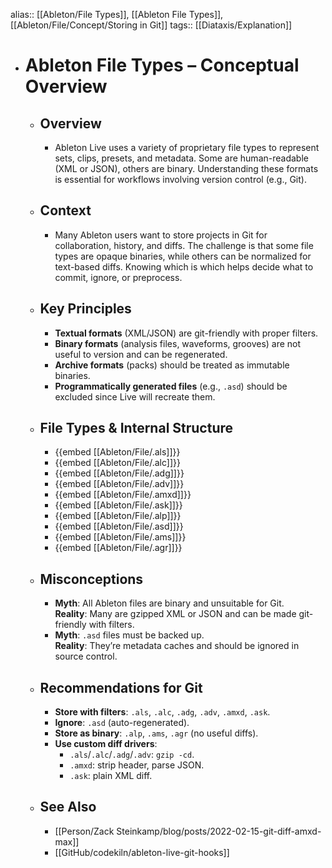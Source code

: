 alias:: [[Ableton/File Types]], [[Ableton File Types]], [[Ableton/File/Concept/Storing in Git]] 
tags:: [[Diataxis/Explanation]]

- # Ableton File Types – Conceptual Overview
	- ## Overview
		- Ableton Live uses a variety of proprietary file types to represent sets, clips, presets, and metadata. Some are human-readable (XML or JSON), others are binary. Understanding these formats is essential for workflows involving version control (e.g., Git).
	- ## Context
		- Many Ableton users want to store projects in Git for collaboration, history, and diffs. The challenge is that some file types are opaque binaries, while others can be normalized for text-based diffs. Knowing which is which helps decide what to commit, ignore, or preprocess.
	- ## Key Principles
		- **Textual formats** (XML/JSON) are git-friendly with proper filters.
		- **Binary formats** (analysis files, waveforms, grooves) are not useful to version and can be regenerated.
		- **Archive formats** (packs) should be treated as immutable binaries.
		- **Programmatically generated files** (e.g., `.asd`) should be excluded since Live will recreate them.
	- ## File Types & Internal Structure
		- {{embed [[Ableton/File/.als]]}}
		- {{embed [[Ableton/File/.alc]]}}
		- {{embed [[Ableton/File/.adg]]}}
		- {{embed [[Ableton/File/.adv]]}}
		- {{embed [[Ableton/File/.amxd]]}}
		- {{embed [[Ableton/File/.ask]]}}
		- {{embed [[Ableton/File/.alp]]}}
		- {{embed [[Ableton/File/.asd]]}}
		- {{embed [[Ableton/File/.ams]]}}
		- {{embed [[Ableton/File/.agr]]}}
	- ## Misconceptions
		- **Myth**: All Ableton files are binary and unsuitable for Git.  
		  **Reality**: Many are gzipped XML or JSON and can be made git-friendly with filters.
		- **Myth**: `.asd` files must be backed up.  
		  **Reality**: They’re metadata caches and should be ignored in source control.
	- ## Recommendations for Git
		- **Store with filters**: `.als`, `.alc`, `.adg`, `.adv`, `.amxd`, `.ask`.
		- **Ignore**: `.asd` (auto-regenerated).
		- **Store as binary**: `.alp`, `.ams`, `.agr` (no useful diffs).
		- **Use custom diff drivers**:
			- `.als`/`.alc`/`.adg`/`.adv`: `gzip -cd`.
			- `.amxd`: strip header, parse JSON.
			- `.ask`: plain XML diff.
	- ## See Also
		- [[Person/Zack Steinkamp/blog/posts/2022-02-15-git-diff-amxd-max]]
		- [[GitHub/codekiln/ableton-live-git-hooks]]